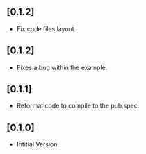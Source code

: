## [0.1.2]

* Fix code files layout.

## [0.1.2]

* Fixes a bug within the example.

## [0.1.1]

* Reformat code to compile to the pub spec.

## [0.1.0]

* Intitial Version.
